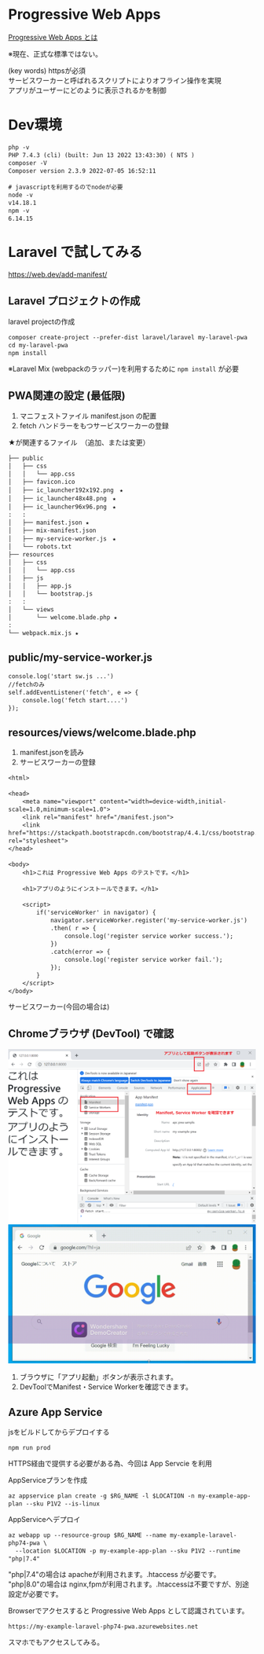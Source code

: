 # Progressive Web Apps

[Progressive Web Apps とは](https://developer.mozilla.org/ja/docs/Web/Progressive_web_apps)

※現在、正式な標準ではない。

(key words)
httpsが必須  
サービスワーカーと呼ばれるスクリプトによりオフライン操作を実現  
アプリがユーザーにどのように表示されるかを制御  

# Dev環境
```
php -v
PHP 7.4.3 (cli) (built: Jun 13 2022 13:43:30) ( NTS )
composer -V
Composer version 2.3.9 2022-07-05 16:52:11

# javascriptを利用するのでnodeが必要
node -v 
v14.18.1
npm -v
6.14.15
```

# Laravel で試してみる

https://web.dev/add-manifest/

## Laravel プロジェクトの作成

laravel projectの作成
```
composer create-project --prefer-dist laravel/laravel my-laravel-pwa
cd my-laravel-pwa
npm install
```
※Laravel Mix (webpackのラッパー)を利用するために `npm install` が必要

## PWA関連の設定 (最低限)

1. マニフェストファイル manifest.json の配置
1. fetch ハンドラーをもつサービスワーカーの登録

★が関連するファイル　（追加、または変更）
```
├── public
│   ├── css
│   │   └── app.css
│   ├── favicon.ico
│   ├── ic_launcher192x192.png　★
│   ├── ic_launcher48x48.png　★
│   ├── ic_launcher96x96.png　★
:   :
│   ├── manifest.json ★
│   ├── mix-manifest.json
│   ├── my-service-worker.js　★
│   └── robots.txt
├── resources
│   ├── css
│   │   └── app.css
│   ├── js
│   │   ├── app.js
│   │   └── bootstrap.js
:   :
│   └── views
│       └── welcome.blade.php ★
:
└── webpack.mix.js ★
```

## public/my-service-worker.js
``` 
console.log('start sw.js ...')
//fetchのみ
self.addEventListener('fetch', e => {
    console.log('fetch start....')
});
```

## resources/views/welcome.blade.php 
1. manifest.jsonを読み
2. サービスワーカーの登録
```
<html>

<head>
    <meta name="viewport" content="width=device-width,initial-scale=1.0,minimum-scale=1.0">
    <link rel="manifest" href="/manifest.json">
    <link href="https://stackpath.bootstrapcdn.com/bootstrap/4.4.1/css/bootstrap.min.css" rel="stylesheet">
</head>

<body>
    <h1>これは Progressive Web Apps のテストです。</h1>

    <h1>アプリのようにインストールできます。</h1>

    <script>
        if('serviceWorker' in navigator) {
            navigator.serviceWorker.register('my-service-worker.js')
            .then( r => {
                console.log('register service worker success.');
            })
            .catch(error => {
                console.log('register service worker fail.');
            });
        }
    </script>
</body>
```

サービスワーカー(今回の場合は)

## Chromeブラウザ (DevTool) で確認

![image](chrome_devtool.PNG)
![gif sample](./chrome_dev.gif)


1. ブラウザに「アプリ起動」ボタンが表示されます。
1. DevToolでManifest・Service Workerを確認できます。

## Azure App Service

jsをビルドしてからデプロイする
```
npm run prod
```

HTTPS経由で提供する必要がある為、今回は App Servcie を利用

AppServiceプランを作成
```
az appservice plan create -g $RG_NAME -l $LOCATION -n my-example-app-plan --sku P1V2 --is-linux
```

AppServiceへデプロイ
```
az webapp up --resource-group $RG_NAME --name my-example-laravel-php74-pwa \
  --location $LOCATION -p my-example-app-plan --sku P1V2 --runtime "php|7.4"
```
"php|7.4"の場合は apacheが利用されます。.htaccess が必要です。  
"php|8.0"の場合は nginx,fpmが利用されます。.htaccessは不要ですが、別途設定が必要です。 

Browserでアクセスすると Progressive Web Apps として認識されています。
```
https://my-example-laravel-php74-pwa.azurewebsites.net
```
スマホでもアクセスしてみる。
